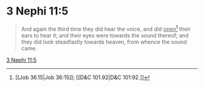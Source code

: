 # 3 Nephi 11:5

> And again the third time they did hear the voice, and did <u>open</u>[^a] their ears to hear it; and their eyes were towards the sound thereof; and they did look steadfastly towards heaven, from whence the sound came.

[3 Nephi 11:5](https://www.churchofjesuschrist.org/study/scriptures/bofm/3-ne/11?lang=eng&id=p5#p5)


[^a]: [[Job 36.15|Job 36:15]]; [[D&C 101.92|D&C 101:92.]]
